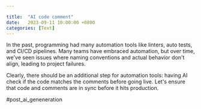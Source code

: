 ```yaml
---

title:  "AI code comment"
date:   2023-09-11 10:00:00 +0800
categories: [Text]
---
```


In the past, programming had many automation tools like linters, auto tests, and CI/CD pipelines. Many teams have embraced automation, but over time, we've seen issues where naming conventions and actual behavior don't align, leading to project failures.

Clearly, there should be an additional step for automation tools: having AI check if the code matches the comments before going live. Let's ensure that code and comments are in sync before it hits production.

#post_ai_geneneration